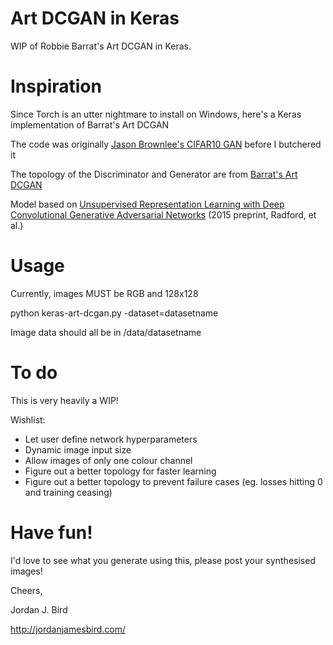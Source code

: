 # Art DCGAN in Keras
WIP of Robbie Barrat's Art DCGAN in Keras.

# Inspiration
Since Torch is an utter nightmare to install on Windows, here's a Keras implementation of Barrat's Art DCGAN

The code was originally [Jason Brownlee's CIFAR10 GAN](https://machinelearningmastery.com/how-to-develop-a-generative-adversarial-network-for-a-cifar-10-small-object-photographs-from-scratch/) before I butchered it

The topology of the Discriminator and Generator are from [Barrat's Art DCGAN](https://github.com/robbiebarrat/art-DCGAN)

Model based on [Unsupervised Representation Learning with Deep Convolutional Generative Adversarial Networks](https://arxiv.org/abs/1511.06434) (2015 preprint, Radford, et al.)

# Usage
Currently, images MUST be RGB and 128x128

python keras-art-dcgan.py -dataset=datasetname

Image data should all be in /data/datasetname


# To do
This is very heavily a WIP!

Wishlist:
- Let user define network hyperparameters
- Dynamic image input size
- Allow images of only one colour channel
- Figure out a better topology for faster learning
- Figure out a better topology to prevent failure cases (eg. losses hitting 0 and training ceasing)

# Have fun!
I'd love to see what you generate using this, please post your synthesised images!

Cheers,

Jordan J. Bird

http://jordanjamesbird.com/
